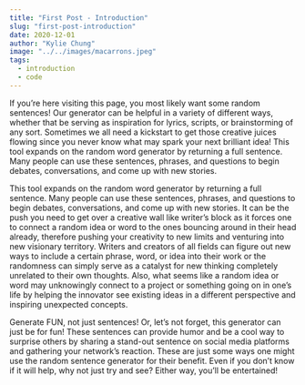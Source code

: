 ```yaml
---
title: "First Post - Introduction"
slug: "first-post-introduction"
date: 2020-12-01
author: "Kylie Chung"
image: "../../images/macarrons.jpeg"
tags:
  - introduction
  - code
---
```


If you’re here visiting this page, you most likely want some random sentences! Our generator can be helpful in a variety of different ways, whether that be serving as inspiration for lyrics, scripts, or brainstorming of any sort. Sometimes we all need a kickstart to get those creative juices flowing since you never know what may spark your next brilliant idea! This tool expands on the random word generator by returning a full sentence. Many people can use these sentences, phrases, and questions to begin debates, conversations, and come up with new stories.

This tool expands on the random word generator by returning a full sentence. Many people can use these sentences, phrases, and questions to begin debates, conversations, and come up with new stories. It can be the push you need to get over a creative wall like writer’s block as it forces one to connect a random idea or word to the ones bouncing around in their head already, therefore pushing your creativity to new limits and venturing into new visionary territory. Writers and creators of all fields can figure out new ways to include a certain phrase, word, or idea into their work or the randomness can simply serve as a catalyst for new thinking completely unrelated to their own thoughts. Also, what seems like a random idea or word may unknowingly connect to a project or something going on in one’s life by helping the innovator see existing ideas in a different perspective and inspiring unexpected concepts.

Generate FUN, not just sentences!
Or, let’s not forget, this generator can just be for fun! These sentences can provide humor and be a cool way to surprise others by sharing a stand-out sentence on social media platforms and gathering your network’s reaction. These are just some ways one might use the random sentence generator for their benefit. Even if you don’t know if it will help, why not just try and see? Either way, you’ll be entertained!
